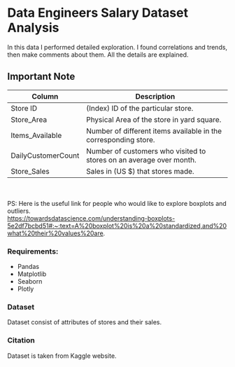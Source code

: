 # Data Engineers Salary Dataset Analysis
In this data I performed detailed exploration. I found correlations and trends, then make comments about them. All the details are explained.


## Important Note


| Column    | Description |
| ---      | ---       |
| Store ID | (Index) ID of the particular store.         |
|Store_Area    |     Physical Area of the store in yard square.    |
| Items_Available      |  Number of different items available in the corresponding store.   |
|  DailyCustomerCount   |  Number of customers who visited to stores on an average over month.|
| Store_Sales  |   Sales in (US $) that stores made. |

<br/><br/>
PS: Here is the useful link for people who would like to explore boxplots and outliers.<br/>
https://towardsdatascience.com/understanding-boxplots-5e2df7bcbd51#:~:text=A%20boxplot%20is%20a%20standardized,and%20what%20their%20values%20are.

### Requirements:

- Pandas
- Matplotlib
- Seaborn
- Plotly



### Dataset

Dataset consist of attributes of stores and their sales. 


### Citation

Dataset is taken from Kaggle website.
